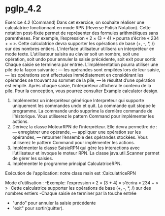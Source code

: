 # pglp_4.2


Exercice 4.2 (Command)
Dans cet exercice, on souhaite réaliser une calculatrice fonctionnant en mode RPN (Reverse Polish Notation).
Cette notation post-fixée permet de représenter des formules arithmétiques sans parenthèses. Par
exemple, l’expression « 2 × (3 + 4) » pourra s’écrire « 234 + × ».
Cette calculatrice devra supporter les opérations de base (+, -, *, /) sur des nombres entiers.
L’interface utilisateur utilisera un interpréteur en mode texte. L’utilisateur saisira au clavier soit un nombre,
soit une opération, soit undo pour annuler la saisie précédente, soit exit pour sortir. Chaque saisie se
terminera par entrée.
L’implémentation pourra utiliser une pile de la façon suivante :
— les opérandes sont empilées lors de leur saisie,
— les opérations sont effectuées immédiatement en considérant les opérandes se trouvant au sommet
de la pile,
— le résultat d’une opération est empilé.
Après chaque saisie, l’interpréteur affichera le contenu de la pile.
Pour la conception, vous pourrez consulter Example calculator design.
1. Implémentez un interpréteur générique Interpreteur qui supporte uniquement les commandes
undo et quit. La commande quit stoppe le programme. La commande undo supprime la dernière
commande de l’historique. Vous utiliserez le pattern Command pour implémenter les actions.
2. Dérivez la classe MoteurRPN de l’interpréteur. Elle devra permettre de :
— enregistrer une opérande,
— appliquer une opération sur les opérandes,
— retourner l’ensemble des opérandes stockées.
Vous utiliserez le pattern Command pour implémenter les actions.
3. Implémenter la classe SaisieRPN qui gère les interactions avec l’utilisateur et invoque le moteur
RPN. La classe java.util.Scanner permet de gérer les saisies.
4. Implémenter le programme principal CalculatriceRPN.


Exécution de l'application:
notre class main est :CalculatriceRPN

Mode d'utilisation : 
-Exemple: l’expression « 2 × (3 + 4) »  s’écrira « 234 + × »
-Cette calculatrice supporter les opérations de base (+, -, *, /) sur des nombres entiers
-Chaque saisie se terminer par la touche entrée
- "undo" pour annuler la saisie précédente
- "exit" pour sortir(quitter).
